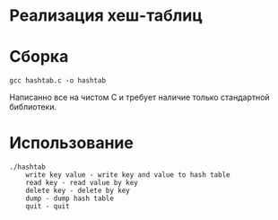 Реализация хеш-таблиц
=====================

Сборка
======

```
gcc hashtab.c -o hashtab
```
Написанно все на чистом C и требует наличие только стандартной библиотеки.

Использование
=============

```
./hashtab
	write key value - write key and value to hash table
	read key - read value by key
	delete key - delete by key
	dump - dump hash table
	quit - quit
```
